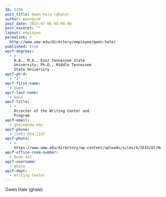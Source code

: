 ```yaml
---
ID: 2208
post_title: Gwen Hale (ghale)
author: wpengine
post_date: 2015-07-06 08:00:00
post_excerpt: ""
layout: employee
permalink: >
  http://www.umw.edu/directory/employee/gwen-hale/
published: true
wpcf-degrees:
  - >
    B.A., M.A., East Tennessee State
    University; Ph.D., Middle Tennessee
    State University
wpcf-ph-d:
  - "1"
wpcf-first-name:
  - Gwen
wpcf-last-name:
  - Hale
wpcf-title:
  - >
    Director of the Writing Center and
    Program
wpcf-email:
  - ghale@umw.edu
wpcf-phone:
  - (540) 654-1337
wpcf-photo:
  - >
    https://www.umw.edu/directory/wp-content/uploads/sites/4/2015/07/Hale-Gwendolyn11.jpg
wpcf-office-room-number:
  - Room 432
wpcf-username:
  - ghale
wpcf-dept:
  - Writing Center
---
```

Gwen Hale (ghale)
